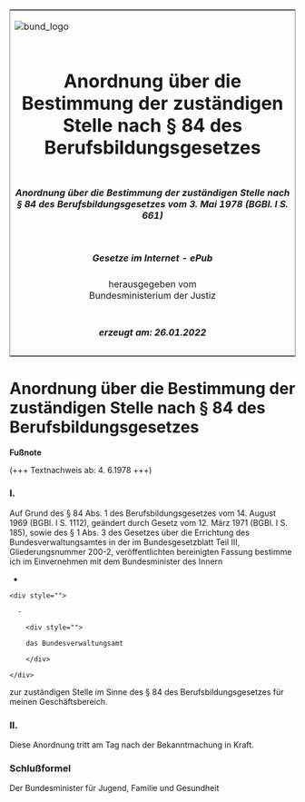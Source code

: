 <span id="DECKBLATT.html"></span>

<table border="0" frame="border" width="100%">

<tr valign="top">

<td align="left">

![bund\_logo](BfJ_2021_Web_de_de.gif)

</td>

<td align="right">

 

</td>

</tr>

<tr align="center" valign="middle">

<td colspan="2">

# Anordnung über die Bestimmung der zuständigen Stelle nach § 84 des Berufsbildungsgesetzes

</td>

</tr>

<tr align="center" valign="middle">

<td colspan="2">

##### Anordnung über die Bestimmung der zuständigen Stelle nach § 84 des Berufsbildungsgesetzes vom 3. Mai 1978 (BGBl. I S. 661)

</td>

</tr>

<tr align="center" valign="middle">

<td colspan="2">

  
  

##### Gesetze im Internet - ePub  
  
herausgegeben vom  
Bundesministerium der Justiz

</td>

</tr>

<tr align="center" valign="bottom">

<td colspan="2">

  
  

##### erzeugt am: 26.01.2022

</td>

</tr>

</table>

<span id="BJNR006610978.html"></span>

# Anordnung über die Bestimmung der zuständigen Stelle nach § 84 des Berufsbildungsgesetzes

<div>

  
**Fußnote**

<div class="jnhtml">

<div>

<div class="jurAbsatz">

(+++ Textnachweis ab: 4. 6.1978 +++)

</div>

</div>

</div>

</div>

<span id="BJNR006610978BJNE000100327.html"></span>

### I.  

<div>

<div class="jnhtml">

<div>

<div class="jurAbsatz">

Auf Grund des § 84 Abs. 1 des Berufsbildungsgesetzes vom 14. August 1969
(BGBl. I S. 1112), geändert durch Gesetz vom 12. März 1971 (BGBl. I S.
185), sowie des § 1 Abs. 3 des Gesetzes über die Errichtung des
Bundesverwaltungsamtes in der im Bundesgesetzblatt Teil III,
Gliederungsnummer 200-2, veröffentlichten bereinigten Fassung bestimme
ich im Einvernehmen mit dem Bundesminister des Innern

  - 
    
    <div style="">
    
      - 
        
        <div style="">
        
        das Bundesverwaltungsamt
        
        </div>
    
    </div>

zur zuständigen Stelle im Sinne des § 84 des Berufsbildungsgesetzes für
meinen Geschäftsbereich.

</div>

</div>

</div>

</div>

<span id="BJNR006610978BJNE000200327.html"></span>

### II.  

<div>

<div class="jnhtml">

<div>

<div class="jurAbsatz">

Diese Anordnung tritt am Tag nach der Bekanntmachung in Kraft.

</div>

</div>

</div>

</div>

<span id="BJNR006610978BJNE000300327.html"></span>

### Schlußformel  

<div>

<div class="jnhtml">

<div>

<div class="jurAbsatz">

<span class="SP">Der Bundesminister für Jugend, Familie und
Gesundheit</span>

</div>

</div>

</div>

</div>
